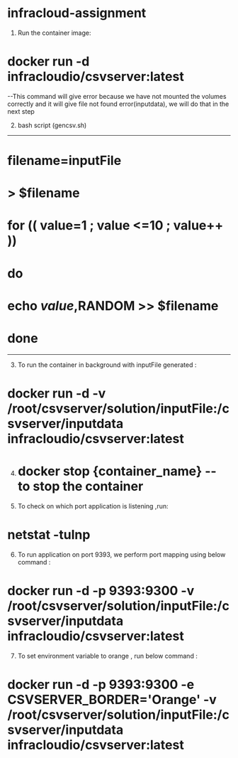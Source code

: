 # infracloud-assignment
1. Run the container image:

# docker run -d infracloudio/csvserver:latest 

--This command will give error because we have not mounted the volumes correctly and it will give file not found error(inputdata),
 we will do that in the next step

2.  bash script (gencsv.sh)
--------------------------------------
# filename=inputFile
# > $filename
# for (( value=1 ; value <=10 ; value++ ))
# do
# echo $value,$RANDOM >> $filename
# done
-------------------------------------

3. To run the container in background with inputFile generated : 

# docker run -d -v /root/csvserver/solution/inputFile:/csvserver/inputdata infracloudio/csvserver:latest

4. # docker stop {container_name} -- to stop the container

5. To check on which port application is listening ,run:
 # netstat -tulnp 

6. To run application on port 9393, we perform port mapping using below command :

# docker run -d -p 9393:9300 -v /root/csvserver/solution/inputFile:/csvserver/inputdata infracloudio/csvserver:latest

7. To set environment variable to orange , run below command :

# docker run -d -p 9393:9300 -e CSVSERVER_BORDER='Orange' -v /root/csvserver/solution/inputFile:/csvserver/inputdata infracloudio/csvserver:latest
